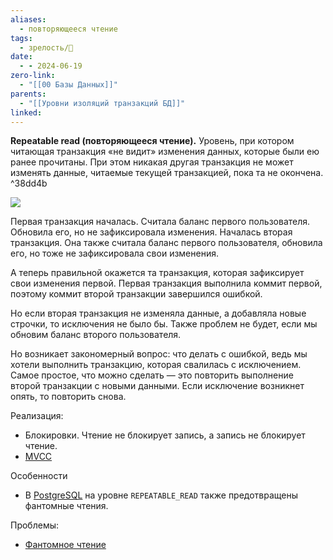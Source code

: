 ```yaml
---
aliases:
  - повторяющееся чтение
tags:
  - зрелость/🌱
date:
  - - 2024-06-19
zero-link:
  - "[[00 Базы Данных]]"
parents:
  - "[[Уровни изоляций транзакций БД]]"
linked:
---
```

**Repeatable read (повторяющееся чтение).** Уровень, при котором читающая транзакция «не видит» изменения данных, которые были ею ранее прочитаны. При этом никакая другая транзакция не может изменять данные, читаемые текущей транзакцией, пока та не окончена. ^38dd4b

![](Pasted%20image%2020240619201149.png)

Первая транзакция началась. Считала баланс первого пользователя. Обновила его, но не зафиксировала изменения. Началась вторая транзакция. Она также считала баланс первого пользователя, обновила его, но тоже не зафиксировала свои изменения.

А теперь правильной окажется та транзакция, которая зафиксирует свои изменения первой. Первая транзакция выполнила коммит первой, поэтому коммит второй транзакции завершился ошибкой.

Но если вторая транзакция не изменяла данные, а добавляла новые строчки, то исключения не было бы. Также проблем не будет, если мы обновим баланс второго пользователя.

Но возникает закономерный вопрос: что делать с ошибкой, ведь мы хотели выполнить транзакцию, которая свалилась с исключением. Самое простое, что можно сделать — это повторить выполнение второй транзакции с новыми данными. Если исключение возникнет опять, то повторить снова.

Реализация:
- Блокировки. Чтение не блокирует запись, а запись не блокирует чтение.
- [MVCC](MVCC.md)

Особенности
- В [PostgreSQL](00%20PostgreSQL.md) на уровне `REPEATABLE_READ` также предотвращены фантомные чтения.

Проблемы:
- [Фантомное чтение](Фантомное%20чтение.md)